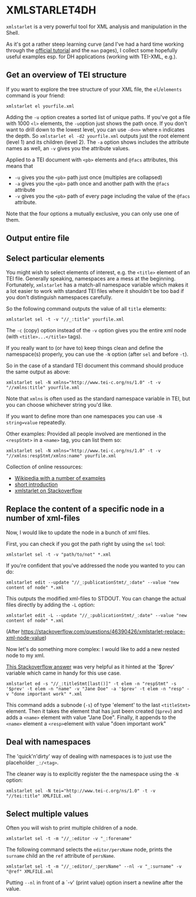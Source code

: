 # XMLSTARLET4DH

`xmlstarlet` is a very powerful tool for XML analysis and manipulation in the Shell.

As it's got a rather steep learning curve (and I've had a hard time working through the [official tutorial](http://xmlstar.sourceforge.net/doc/UG/xmlstarlet-ug.html) and the `man` pages), I collect some hopefully useful examples esp. for DH applications (working with TEI-XML, e.g.).


## Get an overview of TEI structure

If you want to explore the tree structure of your XML file, the `el`/`elements` command is your friend:

```
xmlstarlet el yourfile.xml
```

Adding the `-u` option creates a sorted list of unique paths. If you've got a file with 1000 `<l>` elements, the `-u`option just shows the path once.
If you don't want to drill down to the lowest level, you can use `-d<n>` where `n` indicates the depth.
So `xmlstarlet el -d2 yourfile.xml` outputs just the root element (level 1) and its children (level 2).
The `-a` option shows includes the attribute names as well, an `-v` gives you the attribute values.

Applied to a TEI document with `<pb>` elements and `@facs` attributes, this means that

- `-u` gives you the `<pb>` path just once (multiples are collapsed)
- `-a` gives you the `<pb>` path once and another path with the `@facs` attribute
- `-v` gives you the `<pb>` path of every page including the value of the `@facs` attribute.


Note that the four options a mutually exclusive, you can only use one of them.


## Output entire file

<!--
Does not work!

```
xmlstarlet -c 
```
-->

## Select particular elements

You might wish to select elements of interest, e.g. the `<title>` element of an TEI file.
Generally speaking, namespaces are a mess at the beginning.
Fortunately, `xmlstarlet` has a match-all namespace variable which makes it a lot easier to work with standard TEI files where it shouldn't be too bad if you don't distinguish namespaces carefully.

So the following command outputs the value of all `title` elements:

```
xmlstarlet sel -t -v "//_:title" yourfile.xml
```

The `-c` (copy) option instead of the `-v` option gives you the entire xml node (with `<title>...</title>` tags).

If you really want to (or have to) keep things clean and define the namespace(s) properly, you can use the `-N` option (after `sel` and before `-t`).

So in the case of a standard TEI document this command should produce the same output as above:

```
xmlstarlet sel -N xmlns="http://www.tei-c.org/ns/1.0" -t -v "//xmlns:title" yourfile.xml
```

Note that `xmlns` is often used as the standard namespace variable in TEI, but you can choose whichever string you'd like.

If you want to define more than one namespaces you can use `-N string=value` repeatedly.

Other examples: Provided all people involved are mentioned in the `<respStmt>` in a `<name>` tag, you can list them so:

```
xmlstarlet sel -N xmlns="http://www.tei-c.org/ns/1.0" -t -v "//xmlns:respStmt/xmlns:name" yourfile.xml
```


Collection of online ressources:
- [Wikipedia with a number of examples](https://en.wikipedia.org/wiki/XMLStarlet)
- [short introduction](https://opensource.com/article/21/7/parse-xml-linux)
- [xmlstarlet on Stackoverflow](https://stackoverflow.com/questions/tagged/xmlstarlet)


## Replace the content of a specific node in a number of xml-files

Now, I would like to update the <date> node in a bunch of xml files.

First, you can check if you got the path right by using the `sel` tool:

```
xmlstarlet sel -t -v "path/to/not" *.xml
```

If you're confident that you've addressed the node you wanted to you can do:

```
xmlstarlet edit --update "//_:publicationStmt/_:date" --value "new content of node" *.xml
```

This outputs the modified xml-files to STDOUT.
You can change the actual files directly by adding the `-L` option:

```
xmlstarlet edit -L --update "//_:publicationStmt/_:date" --value "new content of node" *.xml
```

(After <https://stackoverflow.com/questions/46390426/xmlstarlet-replace-xml-node-value>)

Now let's do something more complex:
I would like to add a new nested node to my xml.

[This Stackoverflow answer](https://stackoverflow.com/questions/71871258/xmlstarlet-add-element-with-namespace-and-attributes) was very helpful as it hinted at the `$prev' variable which came in handy for this use case.

```
xmlstarlet ed -s "//_:titleStmt[last()]" -t elem -n "respStmt" -s '$prev' -t elem -n "name" -v "Jane Doe" -a '$prev' -t elem -n "resp" -v "done important work" *.xml
```

This command adds a subnode (`-s`) of type 'element' to the last `<titleStmt>` element.
Then it takes the element that has just been created (`$prev`) and adds a `<name>` element with value "Jane Doe".
Finally, it appends to the `<name>` element a `<resp>`element with value "doen important work"

## Deal with namespaces

The 'quick'n'dirty' way of dealing with namespaces is to just use the placeholder `_:/<tag>`.

The cleaner way is to explicitly register the the namespace using the `-N` option:

```
xmlstarlet sel -N tei="http://www.tei-c.org/ns/1.0" -t -v "//tei:title" XMLFILE.xml
```

## Select multiple values

Often you will wish to print multiple children of a node.


```
xmlstarlet sel -t -m "//_:editor -v "_:forename"
```

The following command selects the `editor/persName` node, prints the `surname` child an the `ref` attribute of `persName`.

```
xmlstarlet sel -t -m "//_:editor/_:persName" --nl -v "_:surname" -v "@ref" XMLFILE.xml
```

Putting `--nl` in front of a `-v' (print value) option insert a newline after the value.
